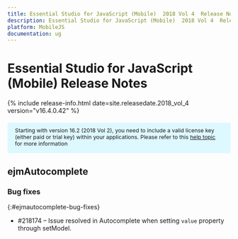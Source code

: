 ```yaml
---
title: Essential Studio for JavaScript (Mobile)  2018 Vol 4  Release Notes  
description: Essential Studio for JavaScript (Mobile)  2018 Vol 4  Release Notes  
platform: MobileJS
documentation: ug
---
```


# Essential Studio for JavaScript (Mobile)  Release Notes  

{% include release-info.html date=site.releasedate.2018_vol_4  version="v16.4.0.42" %} 

<style>
#license {
    font-size: .88em!important;
margin-top: 1.5em;     margin-bottom: 1.5em;
    background-color: #def8ff;
    padding: 10px 17px 14px;
}
</style>

<div id="license">
Starting with version 16.2 (2018 Vol 2), you need to include a valid license key (either paid or trial key) within your applications. 
Please refer to this <a href="/common/essential-studio/licensing/license-key">help topic</a> for more information 
</div>






## ejmAutocomplete

### Bug fixes
{:#ejmautocomplete-bug-fixes}

* \#218174 – Issue resolved in Autocomplete when setting `value` property through setModel.
